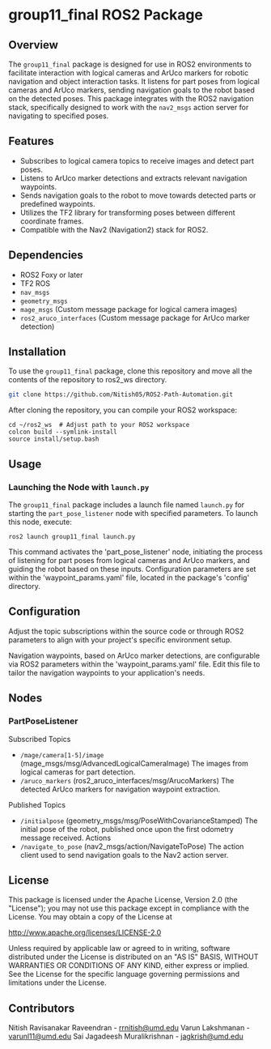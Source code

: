 # group11_final ROS2 Package
## Overview
The `group11_final` package is designed for use in ROS2 environments to facilitate interaction with logical cameras and ArUco markers for robotic navigation and object interaction tasks. It listens for part poses from logical cameras and ArUco markers, sending navigation goals to the robot based on the detected poses. This package integrates with the ROS2 navigation stack, specifically designed to work with the `nav2_msgs` action server for navigating to specified poses.

## Features
- Subscribes to logical camera topics to receive images and detect part poses.
- Listens to ArUco marker detections and extracts relevant navigation waypoints.
- Sends navigation goals to the robot to move towards detected parts or predefined waypoints.
- Utilizes the TF2 library for transforming poses between different coordinate frames.
- Compatible with the Nav2 (Navigation2) stack for ROS2.

## Dependencies
- ROS2 Foxy or later
- TF2 ROS
- `nav_msgs`
- `geometry_msgs`
- `mage_msgs` (Custom message package for logical camera images)
- `ros2_aruco_interfaces` (Custom message package for ArUco marker detection)

## Installation
To use the `group11_final` package, clone this repository and move all the contents of the repository to ros2_ws directory.

```bash
git clone https://github.com/Nitish05/ROS2-Path-Automation.git

```
After cloning the repository, you can compile your ROS2 workspace:

```
cd ~/ros2_ws  # Adjust path to your ROS2 workspace
colcon build --symlink-install
source install/setup.bash
```
## Usage
### Launching the Node with `launch.py`
The `group11_final` package includes a launch file named `launch.py` for starting the `part_pose_listener` node with specified parameters. To launch this node, execute:

```
ros2 launch group11_final launch.py
```
This command activates the 'part_pose_listener' node, initiating the process of listening for part poses from logical cameras and ArUco markers, and guiding the robot based on these inputs. Configuration parameters are set within the 'waypoint_params.yaml' file, located in the package's 'config' directory.

## Configuration
Adjust the topic subscriptions within the source code or through ROS2 parameters to align with your project's specific environment setup.

Navigation waypoints, based on ArUco marker detections, are configurable via ROS2 parameters within the 'waypoint_params.yaml' file. Edit this file to tailor the navigation waypoints to your application's needs.

## Nodes
### PartPoseListener
Subscribed Topics
- `/mage/camera[1-5]/image` (mage_msgs/msg/AdvancedLogicalCameraImage)
The images from logical cameras for part detection.
- `/aruco_markers` (ros2_aruco_interfaces/msg/ArucoMarkers)
The detected ArUco markers for navigation waypoint extraction.

Published Topics
- `/initialpose` (geometry_msgs/msg/PoseWithCovarianceStamped)
The initial pose of the robot, published once upon the first odometry message received.
Actions
- `/navigate_to_pose` (nav2_msgs/action/NavigateToPose)
The action client used to send navigation goals to the Nav2 action server.

## License
This package is licensed under the Apache License, Version 2.0 (the "License"); you may not use this package except in compliance with the License. You may obtain a copy of the License at

http://www.apache.org/licenses/LICENSE-2.0

Unless required by applicable law or agreed to in writing, software distributed under the License is distributed on an "AS IS" BASIS, WITHOUT WARRANTIES OR CONDITIONS OF ANY KIND, either express or implied. See the License for the specific language governing permissions and limitations under the License.

## Contributors
Nitish Ravisanakar Raveendran - rrnitish@umd.edu
Varun Lakshmanan - varunl11@umd.edu
Sai Jagadeesh Muralikrishnan - jagkrish@umd.edu
